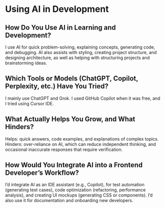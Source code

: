 # **Using AI in Development**

## **How Do You Use AI in Learning and Development?**

I use AI for quick problem-solving, explaining concepts, generating code, and debugging. AI also assists with styling, creating project structure, and designing architecture, as well as helping with structuring projects and brainstorming ideas.

## **Which Tools or Models (ChatGPT, Copilot, Perplexity, etc.) Have You Tried?**

I mainly use ChatGPT and Grok. I used GitHub Copilot when it was free, and I tried using Cursor IDE.

## **What Actually Helps You Grow, and What Hinders?**

Helps: quick answers, code examples, and explanations of complex topics. Hinders: over-reliance on AI, which can reduce independent thinking, and occasional inaccurate responses that require verification.

## **How Would You Integrate AI into a Frontend Developer’s Workflow?**

I’d integrate AI as an IDE assistant (e.g., Copilot), for test automation (generating test cases), code optimization (refactoring, performance analysis), and creating UI mockups (generating CSS or components). I’d also use it for documentation and onboarding new developers.
